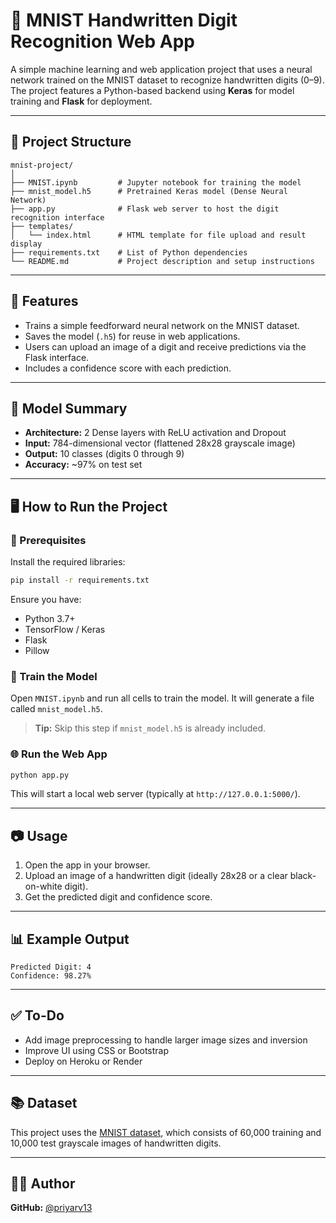 
# 🧠 MNIST Handwritten Digit Recognition Web App

A simple machine learning and web application project that uses a neural network trained on the MNIST dataset to recognize handwritten digits (0–9). The project features a Python-based backend using **Keras** for model training and **Flask** for deployment.

---

## 📁 Project Structure

```
mnist-project/
│
├── MNIST.ipynb         # Jupyter notebook for training the model
├── mnist_model.h5      # Pretrained Keras model (Dense Neural Network)
├── app.py              # Flask web server to host the digit recognition interface
├── templates/
│   └── index.html      # HTML template for file upload and result display
├── requirements.txt    # List of Python dependencies
└── README.md           # Project description and setup instructions
```

---

## 🚀 Features

- Trains a simple feedforward neural network on the MNIST dataset.
- Saves the model (`.h5`) for reuse in web applications.
- Users can upload an image of a digit and receive predictions via the Flask interface.
- Includes a confidence score with each prediction.

---

## 🧪 Model Summary

- **Architecture:** 2 Dense layers with ReLU activation and Dropout
- **Input:** 784-dimensional vector (flattened 28x28 grayscale image)
- **Output:** 10 classes (digits 0 through 9)
- **Accuracy:** ~97% on test set

---

## 🖥️ How to Run the Project

### 🔧 Prerequisites

Install the required libraries:

```bash
pip install -r requirements.txt
```

Ensure you have:
- Python 3.7+
- TensorFlow / Keras
- Flask
- Pillow

### 🧠 Train the Model

Open `MNIST.ipynb` and run all cells to train the model. It will generate a file called `mnist_model.h5`.

> **Tip:** Skip this step if `mnist_model.h5` is already included.

### 🌐 Run the Web App

```bash
python app.py
```

This will start a local web server (typically at `http://127.0.0.1:5000/`).

---

## 📷 Usage

1. Open the app in your browser.
2. Upload an image of a handwritten digit (ideally 28x28 or a clear black-on-white digit).
3. Get the predicted digit and confidence score.

---

## 📊 Example Output

```
Predicted Digit: 4
Confidence: 98.27%
```

---

## ✅ To-Do

- Add image preprocessing to handle larger image sizes and inversion
- Improve UI using CSS or Bootstrap
- Deploy on Heroku or Render

---

## 📚 Dataset

This project uses the [MNIST dataset](http://yann.lecun.com/exdb/mnist/), which consists of 60,000 training and 10,000 test grayscale images of handwritten digits.

---

## 👨‍💻 Author

**GitHub:** [@priyarv13](https://github.com/priyarv13)

